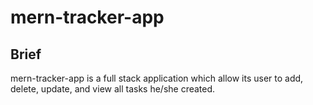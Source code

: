 # mern-tracker-app 

## Brief
 
mern-tracker-app is a full stack application which allow its user to add, delete, update, and view all tasks he/she created.
